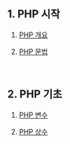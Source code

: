 ## 1. PHP 시작

1. [PHP 개요](http://php.flyingcat.pe.kr/tcpschool/start/overview.php)

2. [PHP 문법](./tcpschool/start/syntax.md)

<br />

## 2. PHP 기초

1. [PHP 변수](./tcpschool/basics/variable.md)

2. [PHP 상수](./tcpschool/basics/constant.md)